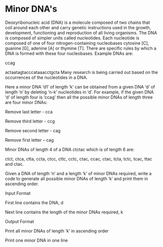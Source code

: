 # Minor DNA's

Deoxyribonucleic acid (DNA) is a molecule composed of two chains that coil around each other and carry genetic instructions used in the growth, development, functioning and reproduction of all living organisms. The DNA is composed of simpler units called nucleotides. Each nucleotide is composed of one of four nitrogen-containing nucleobases cytosine [C], guanine [G], adenine [A] or thymine [T]. There are specific rules by which a DNA is formed with these four nucleobases. Example DNAs are:

ccag

actaatagtacccataaacctgcta
Many research is being carried out based on the occurrences of the nucleotides in a DNA.

Here a minor DNA ‘d1’ of length ‘k’ can be obtained from a given DNA ‘d’ of length ‘n’ by deleting ‘n-k’ nucleotides in ‘d’. For example, if the given DNA ‘d’ of length four is ‘ccag’ then all the possible minor DNAs of length three are four minor DNAs:

Remove last letter - cca

Remove third letter - ccg

Remove second letter - cag

Remove first letter – cag

Minor DNAs of length 4 of a DNA ctctac which is of length 6 are:

ctct, ctca, ctta, ccta, ctcc, cttc, cctc, ctac, ccac, ctac, tcta, tctc, tcac, ttac and ctac.

Given a DNA of length ‘n’ and a length ‘k’ of minor DNAs required, write a code to generate all possible minor DNAs of length ‘k’ and print them in ascending order.

Input Format

First line contains the DNA, d

Next line contains the length of the minor DNAs required, k

Output Format

Print all minor DNAs of length ‘k’ in ascending order

Print one minor DNA in one line
